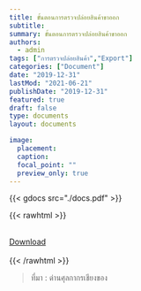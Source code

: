 ```yaml
---
title: ขั้นตอนการตรวจปล่อยสินค้าขาออก
subtitle: 
summary: ขั้นตอนการตรวจปล่อยสินค้าขาออก
authors:
  - admin
tags: ["การตรวจปล่อยสินค้า","Export"]
categories: ["Document"]
date: "2019-12-31"
lastMod: "2021-06-21"
publishDate: "2019-12-31"
featured: true
draft: false
type: documents
layout: documents

image:
  placement:
  caption:
  focal_point: ""
  preview_only: true
---
```




{{< gdocs src="./docs.pdf" >}}

{{< rawhtml >}}
<br>

<br>
<div class="article-tags">
<a class="badge badge-danger" href="./docs.pdf" target="_blank" id="download_files_new">Download</a> 
</div>
<br>
{{< /rawhtml >}}


> ที่มา : ด่านศุลกากรเชียงของ
